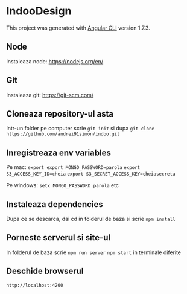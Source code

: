 # IndooDesign

This project was generated with [Angular CLI](https://github.com/angular/angular-cli) version 1.7.3.

## Node

Instaleaza node: https://nodejs.org/en/

## Git
Instaleaza git: https://git-scm.com/

## Cloneaza repository-ul asta
Intr-un folder pe computer scrie `git init` si dupa `git clone https://github.com/andrei91simon/indoo.git`

## Inregistreaza env variables
Pe mac:
`export export MONGO_PASSWORD=parola`
`export S3_ACCESS_KEY_ID=cheia`
`export S3_SECRET_ACCESS_KEY=cheiasecreta`

Pe windows:
`setx MONGO_PASSWORD parola`
etc

## Instaleaza dependencies
Dupa ce se descarca, dai cd in folderul de baza si scrie `npm install`

## Porneste serverul si site-ul
In folderul de baza scrie `npm run server` `npm start` in terminale diferite

## Deschide browserul
`http://localhost:4200`
